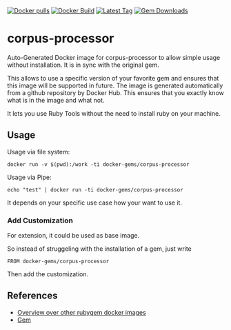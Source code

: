 [![Docker pulls](https://img.shields.io/docker/pulls/rubygem/corpus-processor.svg)](https://hub.docker.com/r/rubygem/corpus-processor/)
[![Docker Build](https://img.shields.io/docker/automated/rubygem/corpus-processor.svg)](https://hub.docker.com/r/rubygem/corpus-processor/)
[![Latest Tag](https://img.shields.io/github/tag/docker-rubygem/corpus-processor.svg)](https://hub.docker.com/r/rubygem/corpus-processor/)
[![Gem Downloads](https://img.shields.io/gem/dt/corpus-processor.svg)](https://rubygems.org/gems/corpus-processor/)
# corpus-processor

Auto-Generated Docker image for corpus-processor to allow simple usage without installation.
It is in sync with the original gem.

This allows to use a specific version of your favorite gem and ensures that this image will be supported in future.
The image is generated automatically from a github repository by Docker Hub.
This ensures that you exactly know what is in the image and what not.

It lets you use Ruby Tools without the need to install ruby on your machine.

## Usage

Usage via file system:

`docker run -v $(pwd):/work -ti docker-gems/corpus-processor`

Usage via Pipe:

`echo "test" | docker run -ti docker-gems/corpus-processor`

It depends on your specific use case how your want to use it.

### Add Customization

For extension, it could be used as base image.

So instead of struggeling with the installation of a gem, just write

`FROM docker-gems/corpus-processor`

Then add the customization.

## References

 - [Overview over other rubygem docker images](https://github.com/thinkbot/docker-rubygem)
 - [Gem](https://rubygems.org/gems/corpus-processor/)
